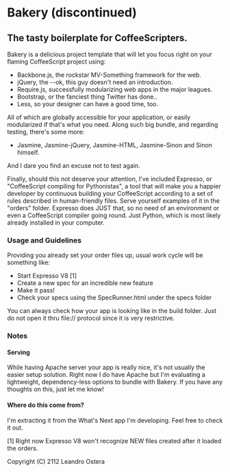 # Bakery (discontinued)
## The tasty boilerplate for CoffeeScripters.

Bakery is a delicious project template that will let you focus right on your flaming CoffeeScript project using:

* Backbone.js, the rockstar MV-Something framework for the web.
* jQuery, the --ok, this guy doesn't need an introduction.
* Require.js, successfully modularizing web apps in the major leagues.
* Bootstrap, or the fanciest thing Twitter has done..
* Less, so your designer can have a good time, too.

All of which are globally accessible for your application, or easily modularized if that's what you need. Along such big bundle, and regarding testing, there's some more:

* Jasmine, Jasmine-jQuery, Jasmine-HTML, Jasmine-Sinon and Sinon himself.

And I dare you find an excuse not to test again.

Finally, should this not deserve your attention, I've included Expresso, or "CoffeeScript compiling for Pythonistas", a tool that will make you a happier developer by continuous building your CoffeeScript according to a set of rules described in human-friendly files. Serve yourself examples of it in the "orders" folder. Expresso does JUST that, so no need of an environment or even a CoffeeScript compiler going round. Just Python, which is most likely already installed in your computer.

### Usage and Guidelines

Providing you already set your order files up, usual work cycle will be something like:

* Start Expresso V8 [1]
* Create a new spec for an incredible new feature
* Make it pass!
* Check your specs using the SpecRunner.html under the specs folder

You can always check how your app is looking like in the build folder. Just do not open it thru file:// protocol since it is very restrictive.

### Notes

#### Serving

While having Apache server your app is really nice, it's not usually the easier setup solution. Right now I do have Apache but I'm evaluating a lightweight, dependency-less options to bundle with Bakery. If you have any thoughts on this, just let me know!

#### Where do this come from?

I'm extracting it from the What's Next app I'm developing. Feel free to check it out.

[1] Right now Expresso V8 won't recognize NEW files created after it loaded the orders.

Copyright (C) 2112 Leandro Ostera
